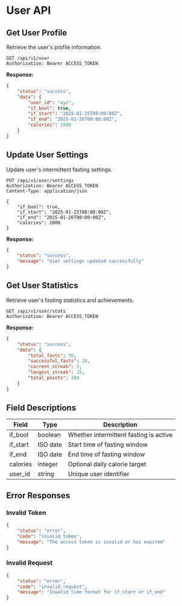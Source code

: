 # User API

## Get User Profile

Retrieve the user's profile information.

```http
GET /api/v1/user
Authorization: Bearer ACCESS_TOKEN
```

**Response:**
```json
{
    "status": "success",
    "data": {
        "user_id": "xyz",
        "if_bool": true,
        "if_start": "2025-01-25T08:00:00Z",
        "if_end": "2025-01-26T00:00:00Z",
        "calories": 2000
    }
}
```

## Update User Settings

Update user's intermittent fasting settings.

```http
PUT /api/v1/user/settings
Authorization: Bearer ACCESS_TOKEN
Content-Type: application/json

{
    "if_bool": true,
    "if_start": "2025-01-25T08:00:00Z",
    "if_end": "2025-01-26T00:00:00Z",
    "calories": 2000
}
```

**Response:**
```json
{
    "status": "success",
    "message": "User settings updated successfully"
}
```

## Get User Statistics

Retrieve user's fasting statistics and achievements.

```http
GET /api/v1/user/stats
Authorization: Bearer ACCESS_TOKEN
```

**Response:**
```json
{
    "status": "success",
    "data": {
        "total_fasts": 30,
        "successful_fasts": 28,
        "current_streak": 5,
        "longest_streak": 15,
        "total_points": 280
    }
}
```

## Field Descriptions

| Field | Type | Description |
|-------|------|-------------|
| if_bool | boolean | Whether intermittent fasting is active |
| if_start | ISO date | Start time of fasting window |
| if_end | ISO date | End time of fasting window |
| calories | integer | Optional daily calorie target |
| user_id | string | Unique user identifier |

## Error Responses

### Invalid Token
```json
{
    "status": "error",
    "code": "invalid_token",
    "message": "The access token is invalid or has expired"
}
```

### Invalid Request
```json
{
    "status": "error",
    "code": "invalid_request",
    "message": "Invalid time format for if_start or if_end"
}
```
